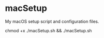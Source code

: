 # macSetup
My macOS setup script and configuration files.


chmod +x ./macSetup.sh && ./macSetup.sh
